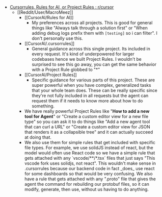 - [Cursorrules, Rules for AI, or Project Rules : r/cursor](https://www.reddit.com/r/cursor/comments/1icmmb0/cursorrules_rules_for_ai_or_project_rules/)
	- [[Reddit/User/MacroMeez]]
		- [[CursorAI/Rules for AI]]
			- My preferences across all projects. This is good for general things like "Always talk through a solution first" or "When adding debug logs prefix them with `[testing]` so i can filter". I don't personally use this.
		- [[CursorAI/.cursorrules]]
			- General guidance across this single project. Its included in every request. It's kind of underpowered for larger codebases hence we built Project Rules. I wouldn't be surprised to see this go away, you can get the same behavior with a Project Rule globbed to "\*"
		- [[CursorAI/Project Rules]]
			- Specific guidance for various parts of this project. These are super powerful when you have complex, generalized tasks that your whole team does. These can be really specific since they're not fully included in all requests but the agent can request them if it needs to know more about how to do something.
		- We have really powerful Project Rules like "**How to add a new tool for Agent**" or "Create a custom editor view for a new file type" so you can ask it to do things like "Add a new agent tool that can curl a URL" or "Create a custom editor view for JSON that renders it as a collapsible tree" and it can actually succeed at doing that.
		- We also use them for simple rules that get included with specific file types. For example, we use solidJS instead of react, but the model would often use React code so we have a simple rule that gets attached with any \`vscode/\*\*/\*.tsx\` files that just says "This vscode fork uses solidjs, not react". This wouldn't make sense in .cursorrules because our backend code in fact \_does\_ use react for some dashboards so that would be very confusing. We also have a rule that gets attached with any ".proto" file that gives the agent the command for rebuilding our protobuf files, so it can modify, generate, then use, without us having to do anything.
